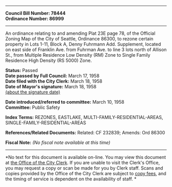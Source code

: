 * * * * *  
  
**Council Bill Number: [](#h0)[](#h2)78444**   
**Ordinance Number: 86999**  
  
* * * * *  
  
An ordinance relating to and amending Plat 23E page 78, of the Official Zoning Map of the City of Seattle, Ordinance 86300, to rezone certain property in Lots 1-11, Block A, Denny Fuhrmann Add. Supplement, located on east side of Franklin Ave. from Fuhrman Ave. to line 3 lots north of Allison St., from Multiple Residence Low Density (RM) Zone to Single Family Residence High Density (RS 5000) Zone.  
  
**Status:** Passed   
**Date passed by Full Council:** March 17, 1958   
**Date filed with the City Clerk:** March 18, 1958   
**Date of Mayor's signature:** March 18, 1958   
[(about the signature date)](/~public/approvaldate.htm)   
  
  
**Date introduced/referred to committee:** March 10, 1958   
**Committee:** Public Safety   
  
**Index Terms:** REZONES, EASTLAKE, MULTI-FAMILY-RESIDENTIAL-AREAS, SINGLE-FAMILY-RESIDENTIAL-AREAS  
  
**References/Related Documents:** Related: CF 232839; Amends: Ord 86300  
  
**Fiscal Note:** *(No fiscal note available at this time)*  
  
* * * * *  
  
*No text for this document is available on-line. You may view this document at [the Office of the City Clerk](http://www.seattle.gov/leg/clerk/contactUs.htm). If you are unable to visit the Clerk's Office, you may request a copy or scan be made for you by Clerk staff. Scans and copies provided by the Office of the City Clerk are subject to [copy fees](http://clerk.seattle.gov/~public/clerkfees.htm), and the timing of service is dependent on the availability of staff. *  
  
  
